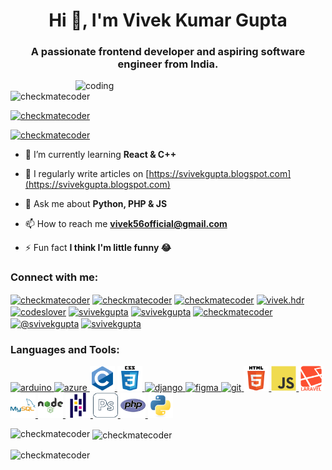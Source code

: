 <h1 align="center">Hi 👋, I'm Vivek Kumar Gupta</h1>
<h3 align="center">A passionate frontend developer and aspiring software engineer from India. </h3>

<img align="right" alt="coding" width="400" src="https://cdn.dribbble.com/users/1059583/screenshots/4171367/coding-freak.gif">

<p align="left"> <img src="https://komarev.com/ghpvc/?username=checkmatecoder&label=Profile%20views&color=0e75b6&style=flat" alt="checkmatecoder" /> </p>

<p align="left"> <a href="https://github.com/ryo-ma/github-profile-trophy"><img src="https://github-profile-trophy.vercel.app/?username=checkmatecoder" alt="checkmatecoder" /></a> </p>

<p align="left"> <a href="https://twitter.com/checkmatecoder" target="blank"><img src="https://img.shields.io/twitter/follow/checkmatecoder?logo=twitter&style=for-the-badge" alt="checkmatecoder" /></a> </p>

- 🌱 I’m currently learning **React & C++**

- 📝 I regularly write articles on [https://svivekgupta.blogspot.com](https://svivekgupta.blogspot.com)

- 💬 Ask me about **Python, PHP & JS**

- 📫 How to reach me **vivek56official@gmail.com**

- ⚡ Fun fact **I think I'm little funny 😂**

<h3 align="left">Connect with me:</h3>
<p align="left">
<a href="https://twitter.com/checkmatecoder" target="blank"><img align="center" src="https://raw.githubusercontent.com/rahuldkjain/github-profile-readme-generator/master/src/images/icons/Social/twitter.svg" alt="checkmatecoder" height="30" width="40" /></a>
<a href="https://linkedin.com/in/checkmatecoder" target="blank"><img align="center" src="https://raw.githubusercontent.com/rahuldkjain/github-profile-readme-generator/master/src/images/icons/Social/linked-in-alt.svg" alt="checkmatecoder" height="30" width="40" /></a>
<a href="https://facebook.com/checkmatecoder" target="blank"><img align="center" src="https://raw.githubusercontent.com/rahuldkjain/github-profile-readme-generator/master/src/images/icons/Social/facebook.svg" alt="checkmatecoder" height="30" width="40" /></a>
<a href="https://instagram.com/vivek.hdr" target="blank"><img align="center" src="https://raw.githubusercontent.com/rahuldkjain/github-profile-readme-generator/master/src/images/icons/Social/instagram.svg" alt="vivek.hdr" height="30" width="40" /></a>
<a href="https://www.youtube.com/c/codeslover" target="blank"><img align="center" src="https://raw.githubusercontent.com/rahuldkjain/github-profile-readme-generator/master/src/images/icons/Social/youtube.svg" alt="codeslover" height="30" width="40" /></a>
<a href="https://www.codechef.com/users/svivekgupta" target="blank"><img align="center" src="https://cdn.jsdelivr.net/npm/simple-icons@3.1.0/icons/codechef.svg" alt="svivekgupta" height="30" width="40" /></a>
<a href="https://www.hackerrank.com/svivekgupta" target="blank"><img align="center" src="https://raw.githubusercontent.com/rahuldkjain/github-profile-readme-generator/master/src/images/icons/Social/hackerrank.svg" alt="svivekgupta" height="30" width="40" /></a>
<a href="https://www.leetcode.com/checkmatecoder" target="blank"><img align="center" src="https://raw.githubusercontent.com/rahuldkjain/github-profile-readme-generator/master/src/images/icons/Social/leet-code.svg" alt="checkmatecoder" height="30" width="40" /></a>
<a href="https://www.hackerearth.com/@svivekgupta" target="blank"><img align="center" src="https://raw.githubusercontent.com/rahuldkjain/github-profile-readme-generator/master/src/images/icons/Social/hackerearth.svg" alt="@svivekgupta" height="30" width="40" /></a>
<a href="https://auth.geeksforgeeks.org/user/checkmatecoder" target="blank"><img align="center" src="https://raw.githubusercontent.com/rahuldkjain/github-profile-readme-generator/master/src/images/icons/Social/geeks-for-geeks.svg" alt="svivekgupta" height="30" width="40" /></a>
</p>

<h3 align="left">Languages and Tools:</h3>
<p align="left"> <a href="https://www.arduino.cc/" target="_blank" rel="noreferrer"> <img src="https://cdn.worldvectorlogo.com/logos/arduino-1.svg" alt="arduino" width="40" height="40"/> </a> <a href="https://azure.microsoft.com/en-in/" target="_blank" rel="noreferrer"> <img src="https://www.vectorlogo.zone/logos/microsoft_azure/microsoft_azure-icon.svg" alt="azure" width="40" height="40"/> </a> <a href="https://www.cprogramming.com/" target="_blank" rel="noreferrer"> <img src="https://raw.githubusercontent.com/devicons/devicon/master/icons/c/c-original.svg" alt="c" width="40" height="40"/> </a> <a href="https://www.w3schools.com/css/" target="_blank" rel="noreferrer"> <img src="https://raw.githubusercontent.com/devicons/devicon/master/icons/css3/css3-original-wordmark.svg" alt="css3" width="40" height="40"/> </a> <a href="https://www.djangoproject.com/" target="_blank" rel="noreferrer"> <img src="https://cdn.worldvectorlogo.com/logos/django.svg" alt="django" width="40" height="40"/> </a> <a href="https://www.figma.com/" target="_blank" rel="noreferrer"> <img src="https://www.vectorlogo.zone/logos/figma/figma-icon.svg" alt="figma" width="40" height="40"/> </a> <a href="https://git-scm.com/" target="_blank" rel="noreferrer"> <img src="https://www.vectorlogo.zone/logos/git-scm/git-scm-icon.svg" alt="git" width="40" height="40"/> </a> <a href="https://www.w3.org/html/" target="_blank" rel="noreferrer"> <img src="https://raw.githubusercontent.com/devicons/devicon/master/icons/html5/html5-original-wordmark.svg" alt="html5" width="40" height="40"/> </a> <a href="https://developer.mozilla.org/en-US/docs/Web/JavaScript" target="_blank" rel="noreferrer"> <img src="https://raw.githubusercontent.com/devicons/devicon/master/icons/javascript/javascript-original.svg" alt="javascript" width="40" height="40"/> </a> <a href="https://laravel.com/" target="_blank" rel="noreferrer"> <img src="https://raw.githubusercontent.com/devicons/devicon/master/icons/laravel/laravel-plain-wordmark.svg" alt="laravel" width="40" height="40"/> </a> <a href="https://www.mysql.com/" target="_blank" rel="noreferrer"> <img src="https://raw.githubusercontent.com/devicons/devicon/master/icons/mysql/mysql-original-wordmark.svg" alt="mysql" width="40" height="40"/> </a> <a href="https://nodejs.org" target="_blank" rel="noreferrer"> <img src="https://raw.githubusercontent.com/devicons/devicon/master/icons/nodejs/nodejs-original-wordmark.svg" alt="nodejs" width="40" height="40"/> </a> <a href="https://pandas.pydata.org/" target="_blank" rel="noreferrer"> <img src="https://raw.githubusercontent.com/devicons/devicon/2ae2a900d2f041da66e950e4d48052658d850630/icons/pandas/pandas-original.svg" alt="pandas" width="40" height="40"/> </a> <a href="https://www.photoshop.com/en" target="_blank" rel="noreferrer"> <img src="https://raw.githubusercontent.com/devicons/devicon/master/icons/photoshop/photoshop-line.svg" alt="photoshop" width="40" height="40"/> </a> <a href="https://www.php.net" target="_blank" rel="noreferrer"> <img src="https://raw.githubusercontent.com/devicons/devicon/master/icons/php/php-original.svg" alt="php" width="40" height="40"/> </a> <a href="https://www.python.org" target="_blank" rel="noreferrer"> <img src="https://raw.githubusercontent.com/devicons/devicon/master/icons/python/python-original.svg" alt="python" width="40" height="40"/> </a> </p>

<p><img align="left" src="https://github-readme-stats.vercel.app/api/top-langs?username=checkmatecoder&show_icons=true&locale=en&layout=compact" alt="checkmatecoder" /></p>

<p>&nbsp;<img align="center" src="https://github-readme-stats.vercel.app/api?username=checkmatecoder&show_icons=true&locale=en" alt="checkmatecoder" /></p>

<p><img align="center" src="https://github-readme-streak-stats.herokuapp.com/?user=checkmatecoder&" alt="checkmatecoder" /></p>
